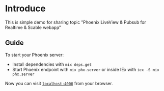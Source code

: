 # Introduce

This is simple demo for sharing topic "Phoenix LiveView & Pubsub for Realtime & Scable webapp"

## Guide

To start your Phoenix server:

  * Install dependencies with `mix deps.get`
  * Start Phoenix endpoint with `mix phx.server` or inside IEx with `iex -S mix phx.server`

Now you can visit [`localhost:4000`](http://localhost:4000) from your browser.
